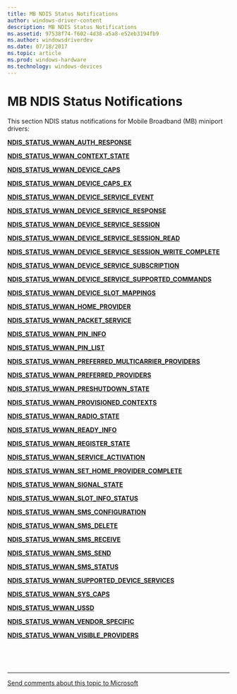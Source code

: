 ```yaml
---
title: MB NDIS Status Notifications
author: windows-driver-content
description: MB NDIS Status Notifications
ms.assetid: 97538f74-f602-4d38-a5a8-e52eb3194fb9
ms.author: windowsdriverdev 
ms.date: 07/18/2017 
ms.topic: article 
ms.prod: windows-hardware 
ms.technology: windows-devices 
---
```


# MB NDIS Status Notifications


This section NDIS status notifications for Mobile Broadband (MB) miniport drivers:

[**NDIS\_STATUS\_WWAN\_AUTH\_RESPONSE**](ndis-status-wwan-auth-response.md)

[**NDIS\_STATUS\_WWAN\_CONTEXT\_STATE**](https://msdn.microsoft.com/library/windows/hardware/ff567843)

[**NDIS\_STATUS\_WWAN\_DEVICE\_CAPS**](ndis-status-wwan-device-caps.md)

[**NDIS\_STATUS\_WWAN\_DEVICE\_CAPS\_EX**](ndis-status-wwan-device-caps-ex.md)

[**NDIS\_STATUS\_WWAN\_DEVICE\_SERVICE\_EVENT**](ndis-status-wwan-device-service-event.md)

[**NDIS\_STATUS\_WWAN\_DEVICE\_SERVICE\_RESPONSE**](ndis-status-wwan-device-service-response.md)

[**NDIS\_STATUS\_WWAN\_DEVICE\_SERVICE\_SESSION**](ndis-status-wwan-device-service-session.md)

[**NDIS\_STATUS\_WWAN\_DEVICE\_SERVICE\_SESSION\_READ**](ndis-status-wwan-device-service-session-read.md)

[**NDIS\_STATUS\_WWAN\_DEVICE\_SERVICE\_SESSION\_WRITE\_COMPLETE**](ndis-status-wwan-device-service-session-write-complete.md)

[**NDIS\_STATUS\_WWAN\_DEVICE\_SERVICE\_SUBSCRIPTION**](ndis-status-wwan-device-service-subscription.md)

[**NDIS\_STATUS\_WWAN\_DEVICE\_SERVICE\_SUPPORTED\_COMMANDS**](ndis-status-wwan-device-service-supported-commands.md)

[**NDIS\_STATUS\_WWAN\_DEVICE\_SLOT\_MAPPINGS**](ndis-status-wwan-device-slot-mappings.md)

[**NDIS\_STATUS\_WWAN\_HOME\_PROVIDER**](https://msdn.microsoft.com/library/windows/hardware/ff567848)

[**NDIS\_STATUS\_WWAN\_PACKET\_SERVICE**](https://msdn.microsoft.com/library/windows/hardware/ff567850)

[**NDIS\_STATUS\_WWAN\_PIN\_INFO**](https://msdn.microsoft.com/library/windows/hardware/ff567851)

[**NDIS\_STATUS\_WWAN\_PIN\_LIST**](https://msdn.microsoft.com/library/windows/hardware/ff567852)

[**NDIS\_STATUS\_WWAN\_PREFERRED\_MULTICARRIER\_PROVIDERS**](ndis-status-wwan-preferred-multicarrier-providers.md)

[**NDIS\_STATUS\_WWAN\_PREFERRED\_PROVIDERS**](https://msdn.microsoft.com/library/windows/hardware/ff567853)

[**NDIS\_STATUS\_WWAN\_PRESHUTDOWN\_STATE**](ndis-status-wwan-preshutdown-state.md)

[**NDIS\_STATUS\_WWAN\_PROVISIONED\_CONTEXTS**](https://msdn.microsoft.com/library/windows/hardware/ff567854)

[**NDIS\_STATUS\_WWAN\_RADIO\_STATE**](https://msdn.microsoft.com/library/windows/hardware/ff567855)

[**NDIS\_STATUS\_WWAN\_READY\_INFO**](https://msdn.microsoft.com/library/windows/hardware/ff567856)

[**NDIS\_STATUS\_WWAN\_REGISTER\_STATE**](https://msdn.microsoft.com/library/windows/hardware/ff567857)

[**NDIS\_STATUS\_WWAN\_SERVICE\_ACTIVATION**](https://msdn.microsoft.com/library/windows/hardware/ff567858)

[**NDIS\_STATUS\_WWAN\_SET\_HOME\_PROVIDER\_COMPLETE**](ndis-status-wwan-set-home-provider-complete.md)

[**NDIS\_STATUS\_WWAN\_SIGNAL\_STATE**](https://msdn.microsoft.com/library/windows/hardware/ff567859)

[**NDIS\_STATUS\_WWAN\_SLOT\_INFO\_STATUS**](ndis-status-wwan-slot-info-status.md)

[**NDIS\_STATUS\_WWAN\_SMS\_CONFIGURATION**](https://msdn.microsoft.com/library/windows/hardware/ff567860)

[**NDIS\_STATUS\_WWAN\_SMS\_DELETE**](https://msdn.microsoft.com/library/windows/hardware/ff567861)

[**NDIS\_STATUS\_WWAN\_SMS\_RECEIVE**](https://msdn.microsoft.com/library/windows/hardware/ff567862)

[**NDIS\_STATUS\_WWAN\_SMS\_SEND**](https://msdn.microsoft.com/library/windows/hardware/ff567863)

[**NDIS\_STATUS\_WWAN\_SMS\_STATUS**](https://msdn.microsoft.com/library/windows/hardware/ff567864)

[**NDIS\_STATUS\_WWAN\_SUPPORTED\_DEVICE\_SERVICES**](ndis-status-wwan-supported-device-services.md)

[**NDIS\_STATUS\_WWAN\_SYS\_CAPS**](ndis-status-wwan-sys-caps.md)

[**NDIS\_STATUS\_WWAN\_USSD**](ndis-status-wwan-ussd.md)

[**NDIS\_STATUS\_WWAN\_VENDOR\_SPECIFIC**](https://msdn.microsoft.com/library/windows/hardware/ff567865)

[**NDIS\_STATUS\_WWAN\_VISIBLE\_PROVIDERS**](https://msdn.microsoft.com/library/windows/hardware/ff567866)

 

 


--------------------
[Send comments about this topic to Microsoft](mailto:wsddocfb@microsoft.com?subject=Documentation%20feedback%20%5Bnetvista\netvista%5D:%20MB%20NDIS%20Status%20Notifications%20%20RELEASE:%20%287/5/2017%29&body=%0A%0APRIVACY%20STATEMENT%0A%0AWe%20use%20your%20feedback%20to%20improve%20the%20documentation.%20We%20don't%20use%20your%20email%20address%20for%20any%20other%20purpose,%20and%20we'll%20remove%20your%20email%20address%20from%20our%20system%20after%20the%20issue%20that%20you're%20reporting%20is%20fixed.%20While%20we're%20working%20to%20fix%20this%20issue,%20we%20might%20send%20you%20an%20email%20message%20to%20ask%20for%20more%20info.%20Later,%20we%20might%20also%20send%20you%20an%20email%20message%20to%20let%20you%20know%20that%20we've%20addressed%20your%20feedback.%0A%0AFor%20more%20info%20about%20Microsoft's%20privacy%20policy,%20see%20http://privacy.microsoft.com/default.aspx. "Send comments about this topic to Microsoft")


